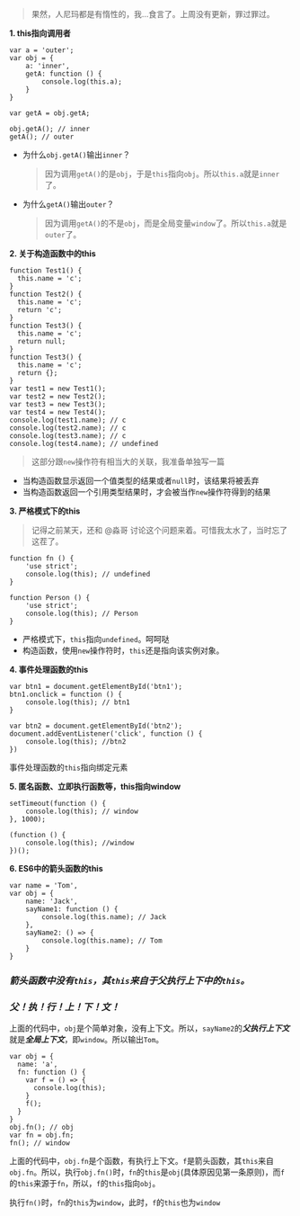 > 果然，人尼玛都是有惰性的，我...食言了。上周没有更新，罪过罪过。

**1. this指向调用者**
```
var a = 'outer';
var obj = {
    a: 'inner',
    getA: function () {
        console.log(this.a);
    }
}

var getA = obj.getA;

obj.getA(); // inner
getA(); // outer
```
- 为什么`obj.getA()`输出`inner`？

   > 因为调用`getA()`的是`obj`，于是`this`指向`obj`。所以`this.a`就是`inner`了。
   
- 为什么`getA()`输出`outer`？

   > 因为调用`getA()`的不是`obj`，而是全局变量`window`了。所以`this.a`就是`outer`了。

**2. 关于构造函数中的this**
```
function Test1() {   
  this.name = 'c';
}
function Test2() {   
  this.name = 'c';  
  return 'c';
}
function Test3() {   
  this.name = 'c';  
  return null;
}
function Test3() {   
  this.name = 'c';  
  return {};
}
var test1 = new Test1();  
var test2 = new Test2();  
var test3 = new Test3();  
var test4 = new Test4();  
console.log(test1.name); // c
console.log(test2.name); // c
console.log(test3.name); // c
console.log(test4.name); // undefined
```

> 这部分跟`new`操作符有相当大的关联，我准备单独写一篇

- 当构造函数显示返回一个值类型的结果或者`null`时，该结果将被丢弃
- 当构造函数返回一个引用类型结果时，才会被当作`new`操作符得到的结果

**3. 严格模式下的this**

> 记得之前某天，还和 @淼哥 讨论这个问题来着。可惜我太水了，当时忘了这茬了。

```
function fn () {
    'use strict';
    console.log(this); // undefined
}

function Person () {
    'use strict';
    console.log(this); // Person
}
```

- 严格模式下，`this`指向`undefined`。呵呵哒
- 构造函数，使用`new`操作符时，`this`还是指向该实例对象。 

**4. 事件处理函数的this**
```
var btn1 = document.getElementById('btn1');
btn1.onclick = function () {
    console.log(this); // btn1
}

var btn2 = document.getElementById('btn2');
document.addEventListener('click', function () {
    console.log(this); //btn2
})
```
事件处理函数的`this`指向绑定元素


**5. 匿名函数、立即执行函数等，this指向window**

```
setTimeout(function () {
    console.log(this); // window
}, 1000);

(function () {
    console.log(this); //window
})();
```

**6. ES6中的箭头函数的this**
```
var name = 'Tom',
var obj = {
    name: 'Jack',
    sayName1: function () {
        console.log(this.name); // Jack
    },
    sayName2: () => {
        console.log(this.name); // Tom
    }
}
```
### ***箭头函数中没有`this`，其`this`来自于父执行上下中的`this`。***

### ***父！执！行！上！下！文！***

上面的代码中，`obj`是个简单对象，没有上下文。所以，`sayName2`的***父执行上下文***就是***全局上下文***，即`window`。所以输出`Tom`。

```
var obj = {
  name: 'a',
  fn: function () {
    var f = () => {
      console.log(this);
    }
    f();
  }
}
obj.fn(); // obj
var fn = obj.fn;
fn(); // window
```

上面的代码中，`obj.fn`是个函数，有执行上下文。`f`是箭头函数，其`this`来自`obj.fn`。所以，执行`obj.fn()`时，`fn`的`this`是`obj`(具体原因见第一条原则)，而`f`的`this`来源于`fn`，所以，`f`的`this`指向`obj`。

执行`fn()`时，`fn`的`this`为`window`，此时，`f`的`this`也为`window`